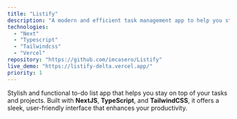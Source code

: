 ```yaml
---
title: "Listify"
description: "A modern and efficient task management app to help you stay organized and productive."
technologies:
  - "Next"
  - "Typescript"
  - "Tailwindcss"
  - "Vercel"
repository: "https://github.com/imcasero/Listify"
live_demo: "https://listify-delta.vercel.app/"
priority: 1
---
```


Stylish and functional to-do list app that helps you stay on top of your tasks and projects. Built with **NextJS**, **TypeScript**, and **TailwindCSS**, it offers a sleek, user-friendly interface that enhances your productivity.
